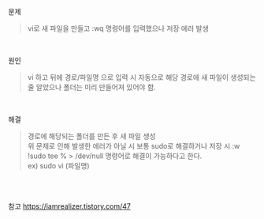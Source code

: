 문제
> vi로 새 파일을 만들고 :wq 명령어를 입력했으나 저장 에러 발생

<br>

원인
> vi 하고 뒤에 경로/파일명 으로 입력 시 자동으로 해당 경로에 새 파일이 생성되는 줄 알았으나 폴더는 미리 만들어져 있어야 함.

<br>

해결
> 경로에 해당되는 폴더를 만든 후 새 파일 생성 <br>
> 위 문제로 인해 발생한 에러가 아닐 시 보통 sudo로 해결하거나 저장 시 :w !sudo tee % > /dev/null 명령어로 해결이 가능하다고 한다. <br>
> ex) sudo vi (파일명)


<br>
<br>

참고 https://iamrealizer.tistory.com/47
